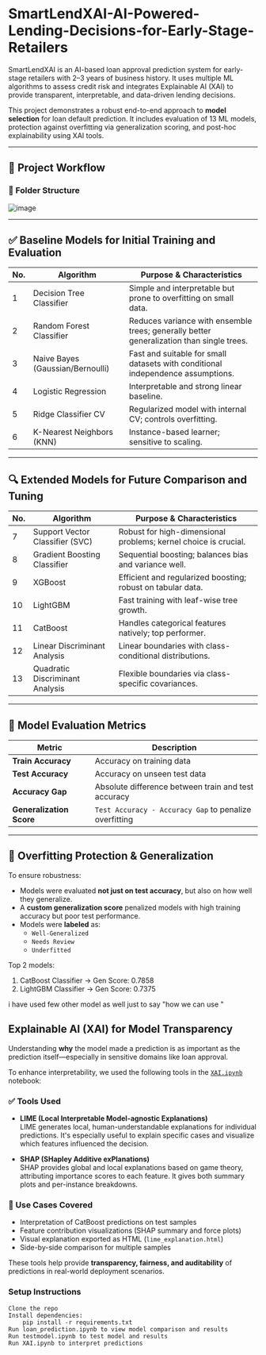 # SmartLendXAI-AI-Powered-Lending-Decisions-for-Early-Stage-Retailers
SmartLendXAI is an AI-based loan approval prediction system for early-stage retailers with 2–3 years of business history. It uses multiple ML algorithms to assess credit risk and integrates Explainable AI (XAI) to provide transparent, interpretable, and data-driven lending decisions.

This project demonstrates a robust end-to-end approach to **model selection** for loan default prediction. It includes evaluation of 13 ML models, protection against overfitting via generalization scoring, and post-hoc explainability using XAI tools.

---

## 🔁 Project Workflow

### 📁 Folder Structure

![image](https://github.com/user-attachments/assets/16229fcd-3c67-4470-9777-6e584d002be9)


---

## ✅ Baseline Models for Initial Training and Evaluation

| No. | Algorithm                       | Purpose & Characteristics                                                                 |
|-----|---------------------------------|--------------------------------------------------------------------------------------------|
| 1   | Decision Tree Classifier        | Simple and interpretable but prone to overfitting on small data.                          |
| 2   | Random Forest Classifier        | Reduces variance with ensemble trees; generally better generalization than single trees.  |
| 3   | Naive Bayes (Gaussian/Bernoulli)| Fast and suitable for small datasets with conditional independence assumptions.           |
| 4   | Logistic Regression             | Interpretable and strong linear baseline.                                                  |
| 5   | Ridge Classifier CV             | Regularized model with internal CV; controls overfitting.                                 |
| 6   | K-Nearest Neighbors (KNN)       | Instance-based learner; sensitive to scaling.                                              |

---

## 🔍 Extended Models for Future Comparison and Tuning

| No. | Algorithm                       | Purpose & Characteristics                                                                 |
|-----|---------------------------------|--------------------------------------------------------------------------------------------|
| 7   | Support Vector Classifier (SVC) | Robust for high-dimensional problems; kernel choice is crucial.                           |
| 8   | Gradient Boosting Classifier    | Sequential boosting; balances bias and variance well.                                     |
| 9   | XGBoost                         | Efficient and regularized boosting; robust on tabular data.                               |
| 10  | LightGBM                        | Fast training with leaf-wise tree growth.                                                  |
| 11  | CatBoost                        | Handles categorical features natively; top performer.                                     |
| 12  | Linear Discriminant Analysis    | Linear boundaries with class-conditional distributions.                                   |
| 13  | Quadratic Discriminant Analysis | Flexible boundaries via class-specific covariances.                                       |

---

## 🧪 Model Evaluation Metrics

| Metric              | Description                                               |
|---------------------|-----------------------------------------------------------|
| **Train Accuracy**   | Accuracy on training data                                 |
| **Test Accuracy**    | Accuracy on unseen test data                              |
| **Accuracy Gap**     | Absolute difference between train and test accuracy       |
| **Generalization Score** | `Test Accuracy - Accuracy Gap` to penalize overfitting |

---

## 🔐 Overfitting Protection & Generalization

To ensure robustness:

- Models were evaluated **not just on test accuracy**, but also on how well they generalize.
- A **custom generalization score** penalized models with high training accuracy but poor test performance.
- Models were **labeled** as:
  - `Well-Generalized`
  - `Needs Review`
  - `Underfitted`

Top 2 models:

1. CatBoost Classifier       -> Gen Score: 0.7858
2. LightGBM Classifier       -> Gen Score: 0.7375

i have used few other model as well just to say "how we can use "

## Explainable AI (XAI) for Model Transparency

Understanding **why** the model made a prediction is as important as the prediction itself—especially in sensitive domains like loan approval.

To enhance interpretability, we used the following tools in the [`XAI.ipynb`](XAI.ipynb) notebook:

### ✅ Tools Used

- **LIME (Local Interpretable Model-agnostic Explanations)**  
  LIME generates local, human-understandable explanations for individual predictions. It's especially useful to explain specific cases and visualize which features influenced the decision.

- **SHAP (SHapley Additive exPlanations)**  
  SHAP provides global and local explanations based on game theory, attributing importance scores to each feature. It gives both summary plots and per-instance breakdowns.

### 🎯 Use Cases Covered

- Interpretation of CatBoost predictions on test samples
- Feature contribution visualizations (SHAP summary and force plots)
- Visual explanation exported as HTML (`lime_explanation.html`)
- Side-by-side comparison for multiple samples

These tools help provide **transparency, fairness, and auditability** of predictions in real-world deployment scenarios.


### Setup Instructions
    Clone the repo
    Install dependencies:
        pip install -r requirements.txt
    Run loan_prediction.ipynb to view model comparison and results
    Run testmodel.ipynb to test model and results
    Run XAI.ipynb to interpret predictions
